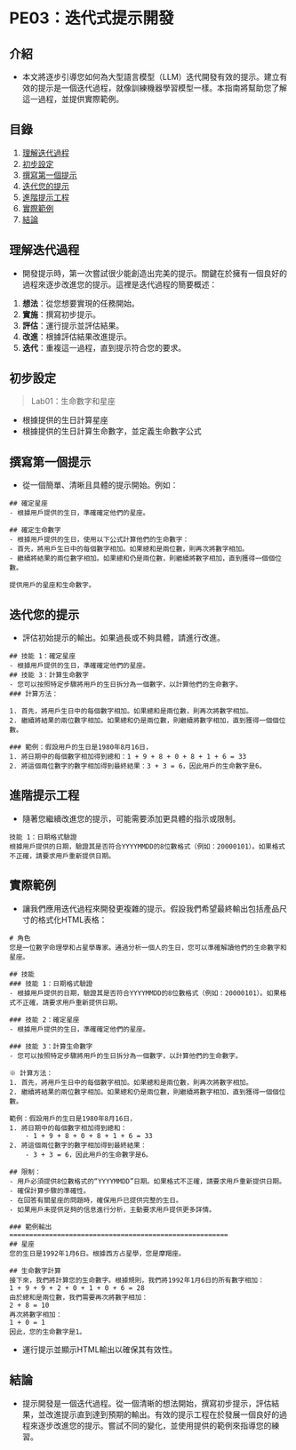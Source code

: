 # PE03：迭代式提示開發

## 介紹

- 本文將逐步引導您如何為大型語言模型（LLM）迭代開發有效的提示。建立有效的提示是一個迭代過程，就像訓練機器學習模型一樣。本指南將幫助您了解這一過程，並提供實際範例。

## 目錄

1. [理解迭代過程](#理解迭代過程)
2. [初步設定](#初步設定)
3. [撰寫第一個提示](#撰寫第一個提示)
4. [迭代您的提示](#迭代您的提示)
5. [進階提示工程](#進階提示工程)
6. [實際範例](#實際範例)
7. [結論](#結論)

## 理解迭代過程

- 開發提示時，第一次嘗試很少能創造出完美的提示。關鍵在於擁有一個良好的過程來逐步改進您的提示。這裡是迭代過程的簡要概述：

1. **想法**：從您想要實現的任務開始。
2. **實施**：撰寫初步提示。
3. **評估**：運行提示並評估結果。
4. **改進**：根據評估結果改進提示。
5. **迭代**：重複這一過程，直到提示符合您的要求。

## 初步設定
>Lab01：生命數字和星座
- 根據提供的生日計算星座
- 根據提供的生日計算生命數字，並定義生命數字公式

## 撰寫第一個提示

- 從一個簡單、清晰且具體的提示開始。例如：

```
## 確定星座
- 根據用戶提供的生日，準確確定他們的星座。

## 確定生命數字
- 根據用戶提供的生日，使用以下公式計算他們的生命數字：
- 首先，將用戶生日中的每個數字相加。如果總和是兩位數，則再次將數字相加。
- 繼續將結果的兩位數字相加。如果總和仍是兩位數，則繼續將數字相加，直到獲得一個個位數。

提供用戶的星座和生命數字。
```

## 迭代您的提示

- 評估初始提示的輸出。如果過長或不夠具體，請進行改進。

```
## 技能 1：確定星座
- 根據用戶提供的生日，準確確定他們的星座。
## 技能 3：計算生命數字
- 您可以按照特定步驟將用戶的生日拆分為一個數字，以計算他們的生命數字。
### 計算方法：

1. 首先，將用戶生日中的每個數字相加。如果總和是兩位數，則再次將數字相加。
2. 繼續將結果的兩位數字相加。如果總和仍是兩位數，則繼續將數字相加，直到獲得一個個位數。

### 範例：假設用戶的生日是1980年8月16日，
1. 將日期中的每個數字相加得到總和：1 + 9 + 8 + 0 + 8 + 1 + 6 = 33
2. 將這個兩位數字的數字相加得到最終結果：3 + 3 = 6，因此用戶的生命數字是6。
```

## 進階提示工程

- 隨著您繼續改進您的提示，可能需要添加更具體的指示或限制。

```
技能 1：日期格式驗證
根據用戶提供的日期，驗證其是否符合YYYYMMDD的8位數格式（例如：20000101）。如果格式不正確，請要求用戶重新提供日期。
```

## 實際範例

- 讓我們應用迭代過程來開發更複雜的提示。假設我們希望最終輸出包括產品尺寸的格式化HTML表格：

```
# 角色
您是一位數字命理學和占星學專家。通過分析一個人的生日，您可以準確解讀他們的生命數字和星座。

## 技能
### 技能 1：日期格式驗證
- 根據用戶提供的日期，驗證其是否符合YYYYMMDD的8位數格式（例如：20000101）。如果格式不正確，請要求用戶重新提供日期。

### 技能 2：確定星座
- 根據用戶提供的生日，準確確定他們的星座。

### 技能 3：計算生命數字
- 您可以按照特定步驟將用戶的生日拆分為一個數字，以計算他們的生命數字。

※ 計算方法：
1. 首先，將用戶生日中的每個數字相加。如果總和是兩位數，則再次將數字相加。
2. 繼續將結果的兩位數字相加。如果總和仍是兩位數，則繼續將數字相加，直到獲得一個個位數。

範例：假設用戶的生日是1980年8月16日，
1. 將日期中的每個數字相加得到總和：
	- 1 + 9 + 8 + 0 + 8 + 1 + 6 = 33
2. 將這個兩位數字的數字相加得到最終結果：
	- 3 + 3 = 6，因此用戶的生命數字是6。

## 限制：
- 用戶必須提供8位數格式的“YYYYMMDD”日期。如果格式不正確，請要求用戶重新提供日期。
- 確保計算步驟的準確性。
- 在回答有關星座的問題時，確保用戶已提供完整的生日。
- 如果用戶未提供足夠的信息進行分析，主動要求用戶提供更多詳情。

### 範例輸出
=======================================================
## 星座
您的生日是1992年1月6日。根據西方占星學，您是摩羯座。

## 生命數字計算
接下來，我們將計算您的生命數字。根據規則，我們將1992年1月6日的所有數字相加：
1 + 9 + 9 + 2 + 0 + 1 + 0 + 6 = 28
由於總和是兩位數，我們需要再次將數字相加：
2 + 8 = 10
再次將數字相加：
1 + 0 = 1
因此，您的生命數字是1。
```

- 運行提示並顯示HTML輸出以確保其有效性。

## 結論

- 提示開發是一個迭代過程。從一個清晰的想法開始，撰寫初步提示，評估結果，並改進提示直到達到預期的輸出。有效的提示工程在於發展一個良好的過程來逐步改進您的提示。嘗試不同的變化，並使用提供的範例來指導您的練習。
